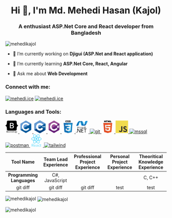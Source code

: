 <h1 align="center">Hi 👋, I'm Md. Mehedi Hasan (Kajol)</h1>
<h3 align="center">A enthusiast ASP.Net Core and React developer from Bangladesh</h3>

<p align="left"> <img src="https://komarev.com/ghpvc/?username=mehedikajol&label=Profile%20views&color=0e75b6&style=flat" alt="mehedikajol" /> </p>

- 🔭 I’m currently working on **Djigui (ASP.Net and React application)**

- 🌱 I’m currently learning **ASP.Net Core, React, Angular**

- 💬 Ask me about **Web Development**

<h3 align="left">Connect with me:</h3>
<p align="left">
<a href="https://fb.com/mehedi.ice" target="blank"><img align="center" src="https://raw.githubusercontent.com/rahuldkjain/github-profile-readme-generator/master/src/images/icons/Social/facebook.svg" alt="mehedi.ice" height="30" width="40" /></a>
<a href="https://instagram.com/mehedi.ice" target="blank"><img align="center" src="https://raw.githubusercontent.com/rahuldkjain/github-profile-readme-generator/master/src/images/icons/Social/instagram.svg" alt="mehedi.ice" height="30" width="40" /></a>
</p>

<h3 align="left">Languages and Tools:</h3>
<p align="left"> <a href="https://getbootstrap.com" target="_blank" rel="noreferrer"> <img src="https://raw.githubusercontent.com/devicons/devicon/master/icons/bootstrap/bootstrap-plain-wordmark.svg" alt="bootstrap" width="40" height="40"/> </a> <a href="https://www.cprogramming.com/" target="_blank" rel="noreferrer"> <img src="https://raw.githubusercontent.com/devicons/devicon/master/icons/c/c-original.svg" alt="c" width="40" height="40"/> </a> <a href="https://www.w3schools.com/cpp/" target="_blank" rel="noreferrer"> <img src="https://raw.githubusercontent.com/devicons/devicon/master/icons/cplusplus/cplusplus-original.svg" alt="cplusplus" width="40" height="40"/> </a> <a href="https://www.w3schools.com/cs/" target="_blank" rel="noreferrer"> <img src="https://raw.githubusercontent.com/devicons/devicon/master/icons/csharp/csharp-original.svg" alt="csharp" width="40" height="40"/> </a> <a href="https://www.w3schools.com/css/" target="_blank" rel="noreferrer"> <img src="https://raw.githubusercontent.com/devicons/devicon/master/icons/css3/css3-original-wordmark.svg" alt="css3" width="40" height="40"/> </a> <a href="https://dotnet.microsoft.com/" target="_blank" rel="noreferrer"> <img src="https://raw.githubusercontent.com/devicons/devicon/master/icons/dot-net/dot-net-original-wordmark.svg" alt="dotnet" width="40" height="40"/> </a> <a href="https://git-scm.com/" target="_blank" rel="noreferrer"> <img src="https://www.vectorlogo.zone/logos/git-scm/git-scm-icon.svg" alt="git" width="40" height="40"/> </a> <a href="https://www.w3.org/html/" target="_blank" rel="noreferrer"> <img src="https://raw.githubusercontent.com/devicons/devicon/master/icons/html5/html5-original-wordmark.svg" alt="html5" width="40" height="40"/> </a> <a href="https://developer.mozilla.org/en-US/docs/Web/JavaScript" target="_blank" rel="noreferrer"> <img src="https://raw.githubusercontent.com/devicons/devicon/master/icons/javascript/javascript-original.svg" alt="javascript" width="40" height="40"/> </a> <a href="https://www.microsoft.com/en-us/sql-server" target="_blank" rel="noreferrer"> <img src="https://www.svgrepo.com/show/303229/microsoft-sql-server-logo.svg" alt="mssql" width="40" height="40"/> </a> <a href="https://postman.com" target="_blank" rel="noreferrer"> <img src="https://www.vectorlogo.zone/logos/getpostman/getpostman-icon.svg" alt="postman" width="40" height="40"/> </a> <a href="https://reactjs.org/" target="_blank" rel="noreferrer"> <img src="https://raw.githubusercontent.com/devicons/devicon/master/icons/react/react-original-wordmark.svg" alt="react" width="40" height="40"/> </a> <a href="https://tailwindcss.com/" target="_blank" rel="noreferrer"> <img src="https://www.vectorlogo.zone/logos/tailwindcss/tailwindcss-icon.svg" alt="tailwind" width="40" height="40"/> </a> </p>

| Tool Name | Team Lead Experience | Professional Project Experience | Personal Project Experience | Theoritical Knowledge Experience |
| :---:         |     :---:      |          :---: | :---: | :---: |
| <strong>Programming Languages</strong>  | C#, JavaScript     |     |  | C, C++ |
| git diff     | git diff       | git diff      | test | test |

<p><img align="left" src="https://github-readme-stats.vercel.app/api/top-langs?username=mehedikajol&show_icons=true&locale=en&layout=compact" alt="mehedikajol" /></p>

<p>&nbsp;<img align="center" src="https://github-readme-stats.vercel.app/api?username=mehedikajol&show_icons=true&locale=en" alt="mehedikajol" /></p>

<p><img align="center" src="https://github-readme-streak-stats.herokuapp.com/?user=mehedikajol&" alt="mehedikajol" /></p>
